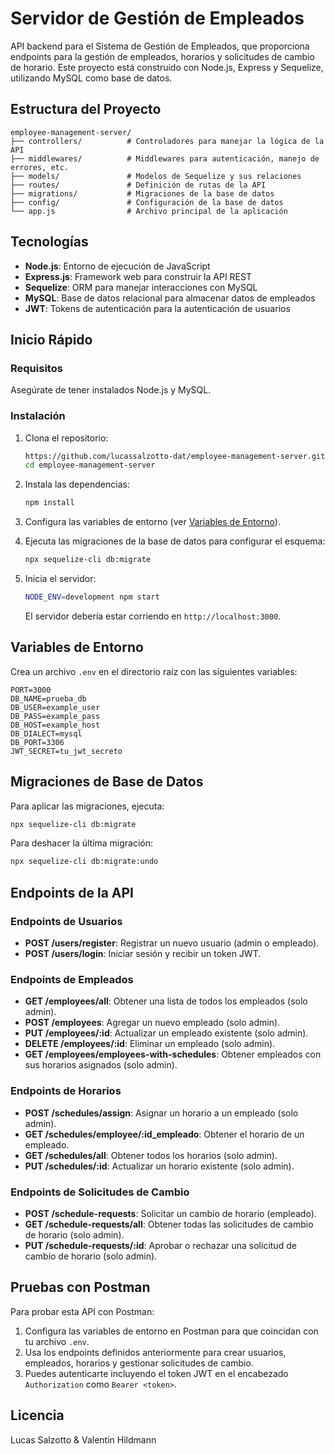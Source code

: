 # Servidor de Gestión de Empleados

API backend para el Sistema de Gestión de Empleados, que proporciona endpoints para la gestión de empleados, horarios y solicitudes de cambio de horario. Este proyecto está construido con Node.js, Express y Sequelize, utilizando MySQL como base de datos.

## Estructura del Proyecto

```
employee-management-server/
├── controllers/          # Controladores para manejar la lógica de la API
├── middlewares/          # Middlewares para autenticación, manejo de errores, etc.
├── models/               # Modelos de Sequelize y sus relaciones
├── routes/               # Definición de rutas de la API
├── migrations/           # Migraciones de la base de datos
├── config/               # Configuración de la base de datos
└── app.js                # Archivo principal de la aplicación
```

## Tecnologías

- **Node.js**: Entorno de ejecución de JavaScript
- **Express.js**: Framework web para construir la API REST
- **Sequelize**: ORM para manejar interacciones con MySQL
- **MySQL**: Base de datos relacional para almacenar datos de empleados
- **JWT**: Tokens de autenticación para la autenticación de usuarios

## Inicio Rápido

### Requisitos

Asegúrate de tener instalados Node.js y MySQL.

### Instalación

1. Clona el repositorio:
   ```bash
   https://github.com/lucassalzotto-dat/employee-management-server.git
   cd employee-management-server
   ```

2. Instala las dependencias:
   ```bash
   npm install
   ```

3. Configura las variables de entorno (ver [Variables de Entorno](#variables-de-entorno)).

4. Ejecuta las migraciones de la base de datos para configurar el esquema:
   ```bash
   npx sequelize-cli db:migrate
   ```

5. Inicia el servidor:
   ```bash
   NODE_ENV=development npm start
   ```

   El servidor debería estar corriendo en `http://localhost:3000`.

## Variables de Entorno

Crea un archivo `.env` en el directorio raíz con las siguientes variables:

```env
PORT=3000
DB_NAME=prueba_db
DB_USER=example_user
DB_PASS=example_pass
DB_HOST=example_host
DB_DIALECT=mysql
DB_PORT=3306
JWT_SECRET=tu_jwt_secreto
```

## Migraciones de Base de Datos

Para aplicar las migraciones, ejecuta:
```bash
npx sequelize-cli db:migrate
```

Para deshacer la última migración:
```bash
npx sequelize-cli db:migrate:undo
```

## Endpoints de la API

### Endpoints de Usuarios

- **POST /users/register**: Registrar un nuevo usuario (admin o empleado).
- **POST /users/login**: Iniciar sesión y recibir un token JWT.

### Endpoints de Empleados

- **GET /employees/all**: Obtener una lista de todos los empleados (solo admin).
- **POST /employees**: Agregar un nuevo empleado (solo admin).
- **PUT /employees/:id**: Actualizar un empleado existente (solo admin).
- **DELETE /employees/:id**: Eliminar un empleado (solo admin).
- **GET /employees/employees-with-schedules**: Obtener empleados con sus horarios asignados (solo admin).

### Endpoints de Horarios

- **POST /schedules/assign**: Asignar un horario a un empleado (solo admin).
- **GET /schedules/employee/:id_empleado**: Obtener el horario de un empleado.
- **GET /schedules/all**: Obtener todos los horarios (solo admin).
- **PUT /schedules/:id**: Actualizar un horario existente (solo admin).

### Endpoints de Solicitudes de Cambio

- **POST /schedule-requests**: Solicitar un cambio de horario (empleado).
- **GET /schedule-requests/all**: Obtener todas las solicitudes de cambio de horario (solo admin).
- **PUT /schedule-requests/:id**: Aprobar o rechazar una solicitud de cambio de horario (solo admin).

## Pruebas con Postman

Para probar esta API con Postman:

1. Configura las variables de entorno en Postman para que coincidan con tu archivo `.env`.
2. Usa los endpoints definidos anteriormente para crear usuarios, empleados, horarios y gestionar solicitudes de cambio.
3. Puedes autenticarte incluyendo el token JWT en el encabezado `Authorization` como `Bearer <token>`.



## Licencia

Lucas Salzotto & Valentin Hildmann